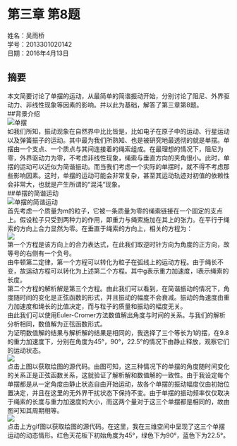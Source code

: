 # 第三章 第8题  
姓名：吴雨桥  
学号：2013301020142  
日期：2016年4月13日  
## 摘要  
本文简要讨论了单摆的运动，从最简单的简谐振动开始，分别讨论了阻尼、外界驱动力、非线性现象等因素的影响。并以此为基础，解答了第三章第8题。  
##背景介绍  
![单摆](https://raw.githubusercontent.com/wuyuqiao/computationalphysics_N2013301020142/master/chapter3/%E5%8D%95%E6%91%86%E7%A4%BA%E4%BE%8B.gif.gif)  
如我们所知，振动现象在自然界中比比皆是，比如电子在原子中的运动、行星运动以及弹簧振子的运动。其中最为我们所熟知、也是被研究地最透彻的就是单摆。单摆由一个支点、一个质点与其间连接着的绳索组成。在最理想的情况下，阻尼为零，外界驱动力为零，不考虑非线性现象，绳索与垂直方向的夹角很小。此时，单摆的运动可以近似为简谐振动。而当我们考虑一个实际的单摆时，就不得不考虑那些影响因素。这时，单摆的运动可能会非常复杂，甚至其运动轨迹对初值的依赖性会非常大，也就是产生所谓的“混沌”现象。  
##单摆的简谐运动  
![单摆的简谐运动](https://raw.githubusercontent.com/wuyuqiao/computationalphysics_N2013301020142/master/chapter3/%E5%8D%95%E6%91%86%E7%9A%84%E7%AE%80%E8%B0%90%E8%BF%90%E5%8A%A8.jpg)  
首先考虑一个质量为m的粒子，它被一条质量为零的绳索链接在一个固定的支点上。假设粒子只受到两种力的作用，即重力与绳索施加在其上的张力。在平行于绳索的方向上合力显然为零。在垂直于绳索的方向上，相关的方程为：  
![](https://raw.githubusercontent.com/wuyuqiao/computationalphysics_N2013301020142/master/chapter3/%E5%85%AC%E5%BC%8F1.png)  
第一个方程是该方向上的合力表达式，在此我们取逆时针方向为角度的正方向，故等号的右侧有一个负号。  
由牛顿第二定律，第一个方程可以转化为粒子在弧线上的运动方程。由于绳长不变，故运动方程可以转化为上述第二个方程。其中g表示重力加速度，l表示绳索的长度。  
第二个方程的解析解是第三个方程。由此我们可以看到，在简谐振动的情况下，角度随时间的变化是正弦函数的形式，并且振动的幅度不会衰减。振动的角速度由重力加速度和绳长的比值决定，而与粒子的质量和振动的幅度无关。  
由此我们可以使用Euler-Cromer方法数值解出角度与时间的关系。与我们的解析分析相同，数值解为正弦函数形式。  
为证明数值解的结果与解析解的结果是相同的，我选择了三个等长为1的摆，在9.8的重力加速度下，分别在角度为45°，90°，22.5°的情况下由静止释放，观察它们的运动状态。  
[![](https://raw.githubusercontent.com/wuyuqiao/computationalphysics_N2013301020142/master/chapter3/%E4%B8%89%E4%B8%AA%E5%8D%95%E6%91%86%E4%BA%8C%E7%BB%B4.png)](https://raw.githubusercontent.com/wuyuqiao/computationalphysics_N2013301020142/master/chapter3/%E5%8D%95%E6%91%86%E4%BA%8C%E7%BB%B4%E5%9B%BE.py)   
点击上图以获取绘图的源代码。由图可知，这三种情况下的单摆的角度随时间变化的关系正是正弦函数关系，这就验证了解析解和数值解的一致性。由于我设定每个单摆都是从一定角度由静止状态自由开始运动，故各个单摆的振动幅度仅由初始位置决定，并且在这里的无外界干扰状态下保持不变。由于单摆的振动频率仅仅取决于绳索的长度与重力加速度的大小，而这两个量对于这三个单摆都是相同的，故由图可知其周期相等。  
[![](https://raw.githubusercontent.com/wuyuqiao/computationalphysics_N2013301020142/master/chapter3/%E4%B8%89%E4%B8%AA%E5%8D%95%E6%91%86.gif)](https://raw.githubusercontent.com/wuyuqiao/computationalphysics_N2013301020142/master/chapter3/%E5%8D%95%E6%91%86%E5%8A%A8%E6%80%81%E7%A4%BA%E6%84%8F.py)   
点击上方gif图以获取绘图的源代码。在这里，我在三维空间中呈现了这三个单摆运动的动态情形。红色天花板下初始角度为45°，绿色下为90°，蓝色下为22.5°。  

  

